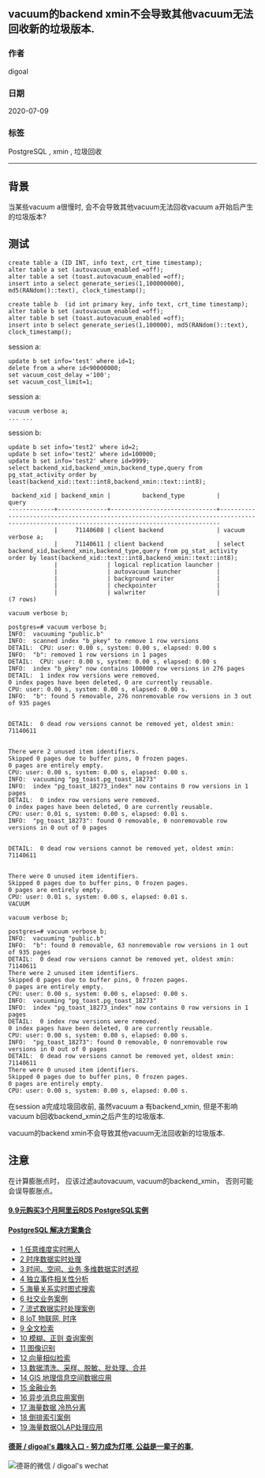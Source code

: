 ## vacuum的backend xmin不会导致其他vacuum无法回收新的垃圾版本.  
  
### 作者  
digoal  
  
### 日期  
2020-07-09  
  
### 标签  
PostgreSQL , xmin , 垃圾回收   
  
----  
  
## 背景  
当某些vacuum a很慢时, 会不会导致其他vacuum无法回收vacuum a开始后产生的垃圾版本?   
  
## 测试  
  
```  
create table a (ID INT, info text, crt_time timestamp);  
alter table a set (autovacuum_enabled =off);  
alter table a set (toast.autovacuum_enabled =off);  
insert into a select generate_series(1,100000000), md5(RANdom()::text), clock_timestamp();  
  
create table b  (id int primary key, info text, crt_time timestamp);  
alter table b set (autovacuum_enabled =off);  
alter table b set (toast.autovacuum_enabled =off);  
insert into b select generate_series(1,100000), md5(RANdom()::text), clock_timestamp();  
```  
  
session a:  
  
```  
update b set info='test' where id=1;  
delete from a where id<90000000;  
set vacuum_cost_delay ='100';  
set vacuum_cost_limit=1;  
```  
  
session a:  
  
```  
vacuum verbose a;  
... ...  
```  
  
session b:  
  
```  
update b set info='test2' where id=2;  
update b set info='test2' where id=100000;  
update b set info='test2' where id=9999;  
select backend_xid,backend_xmin,backend_type,query from pg_stat_activity order by least(backend_xid::text::int8,backend_xmin::text::int8);  
  
 backend_xid | backend_xmin |         backend_type         |                                                                   query                                                                      
-------------+--------------+------------------------------+--------------------------------------------------------------------------------------------------------------------------------------------  
             |     71140608 | client backend               | vacuum verbose a;  
             |     71140611 | client backend               | select backend_xid,backend_xmin,backend_type,query from pg_stat_activity order by least(backend_xid::text::int8,backend_xmin::text::int8);  
             |              | logical replication launcher |   
             |              | autovacuum launcher          |   
             |              | background writer            |   
             |              | checkpointer                 |   
             |              | walwriter                    |   
(7 rows)  
```  
  
```  
vacuum verbose b;  
```  
  
```  
postgres=# vacuum verbose b;  
INFO:  vacuuming "public.b"  
INFO:  scanned index "b_pkey" to remove 1 row versions  
DETAIL:  CPU: user: 0.00 s, system: 0.00 s, elapsed: 0.00 s  
INFO:  "b": removed 1 row versions in 1 pages  
DETAIL:  CPU: user: 0.00 s, system: 0.00 s, elapsed: 0.00 s  
INFO:  index "b_pkey" now contains 100000 row versions in 276 pages  
DETAIL:  1 index row versions were removed.  
0 index pages have been deleted, 0 are currently reusable.  
CPU: user: 0.00 s, system: 0.00 s, elapsed: 0.00 s.  
INFO:  "b": found 5 removable, 276 nonremovable row versions in 3 out of 935 pages  
  
  
DETAIL:  0 dead row versions cannot be removed yet, oldest xmin: 71140611  
  
  
There were 2 unused item identifiers.  
Skipped 0 pages due to buffer pins, 0 frozen pages.  
0 pages are entirely empty.  
CPU: user: 0.00 s, system: 0.00 s, elapsed: 0.00 s.  
INFO:  vacuuming "pg_toast.pg_toast_18273"  
INFO:  index "pg_toast_18273_index" now contains 0 row versions in 1 pages  
DETAIL:  0 index row versions were removed.  
0 index pages have been deleted, 0 are currently reusable.  
CPU: user: 0.01 s, system: 0.00 s, elapsed: 0.01 s.  
INFO:  "pg_toast_18273": found 0 removable, 0 nonremovable row versions in 0 out of 0 pages  
  
  
DETAIL:  0 dead row versions cannot be removed yet, oldest xmin: 71140611  
  
  
There were 0 unused item identifiers.  
Skipped 0 pages due to buffer pins, 0 frozen pages.  
0 pages are entirely empty.  
CPU: user: 0.01 s, system: 0.00 s, elapsed: 0.01 s.  
VACUUM  
```  
  
```  
vacuum verbose b;  
  
postgres=# vacuum verbose b;  
INFO:  vacuuming "public.b"  
INFO:  "b": found 0 removable, 63 nonremovable row versions in 1 out of 935 pages  
DETAIL:  0 dead row versions cannot be removed yet, oldest xmin: 71140611  
There were 2 unused item identifiers.  
Skipped 0 pages due to buffer pins, 0 frozen pages.  
0 pages are entirely empty.  
CPU: user: 0.00 s, system: 0.00 s, elapsed: 0.00 s.  
INFO:  vacuuming "pg_toast.pg_toast_18273"  
INFO:  index "pg_toast_18273_index" now contains 0 row versions in 1 pages  
DETAIL:  0 index row versions were removed.  
0 index pages have been deleted, 0 are currently reusable.  
CPU: user: 0.00 s, system: 0.00 s, elapsed: 0.00 s.  
INFO:  "pg_toast_18273": found 0 removable, 0 nonremovable row versions in 0 out of 0 pages  
DETAIL:  0 dead row versions cannot be removed yet, oldest xmin: 71140611  
There were 0 unused item identifiers.  
Skipped 0 pages due to buffer pins, 0 frozen pages.  
0 pages are entirely empty.  
CPU: user: 0.00 s, system: 0.00 s, elapsed: 0.00 s.  
```  
  
在session a完成垃圾回收前, 虽然vacuum a 有backend_xmin, 但是不影响vacuum b回收backend_xmin之后产生的垃圾版本.  
  
vacuum的backend xmin不会导致其他vacuum无法回收新的垃圾版本.  
  
## 注意
在计算膨胀点时， 应该过滤autovacuum, vacuum的backend_xmin， 否则可能会误导膨胀点。   
  
  
  
  
  
  
  
  
  
  
  
  
  
  
  
  
  
  
  
  
  
  
  
  
  
  
  
  
  
  
  
  
  
  
  
  
#### [9.9元购买3个月阿里云RDS PostgreSQL实例](https://www.aliyun.com/database/postgresqlactivity "57258f76c37864c6e6d23383d05714ea")
  
  
#### [PostgreSQL 解决方案集合](https://yq.aliyun.com/topic/118 "40cff096e9ed7122c512b35d8561d9c8")
- [1 任意维度实时圈人](https://yq.aliyun.com/topic/118 "40cff096e9ed7122c512b35d8561d9c8")
- [2 时序数据实时处理](https://yq.aliyun.com/topic/118 "40cff096e9ed7122c512b35d8561d9c8")
- [3 时间、空间、业务 多维数据实时透视](https://yq.aliyun.com/topic/118 "40cff096e9ed7122c512b35d8561d9c8")
- [4 独立事件相关性分析](https://yq.aliyun.com/topic/118 "40cff096e9ed7122c512b35d8561d9c8")
- [5 海量关系实时图式搜索](https://yq.aliyun.com/topic/118 "40cff096e9ed7122c512b35d8561d9c8")
- [6 社交业务案例](https://yq.aliyun.com/topic/118 "40cff096e9ed7122c512b35d8561d9c8")
- [7 流式数据实时处理案例](https://yq.aliyun.com/topic/118 "40cff096e9ed7122c512b35d8561d9c8")
- [8 IoT 物联网, 时序](https://yq.aliyun.com/topic/118 "40cff096e9ed7122c512b35d8561d9c8")
- [9 全文检索](https://yq.aliyun.com/topic/118 "40cff096e9ed7122c512b35d8561d9c8")
- [10 模糊、正则 查询案例](https://yq.aliyun.com/topic/118 "40cff096e9ed7122c512b35d8561d9c8")
- [11 图像识别](https://yq.aliyun.com/topic/118 "40cff096e9ed7122c512b35d8561d9c8")
- [12 向量相似检索](https://yq.aliyun.com/topic/118 "40cff096e9ed7122c512b35d8561d9c8")
- [13 数据清洗、采样、脱敏、批处理、合并](https://yq.aliyun.com/topic/118 "40cff096e9ed7122c512b35d8561d9c8")
- [14 GIS 地理信息空间数据应用](https://yq.aliyun.com/topic/118 "40cff096e9ed7122c512b35d8561d9c8")
- [15 金融业务](https://yq.aliyun.com/topic/118 "40cff096e9ed7122c512b35d8561d9c8")
- [16 异步消息应用案例](https://yq.aliyun.com/topic/118 "40cff096e9ed7122c512b35d8561d9c8")
- [17 海量数据 冷热分离](https://yq.aliyun.com/topic/118 "40cff096e9ed7122c512b35d8561d9c8")
- [18 倒排索引案例](https://yq.aliyun.com/topic/118 "40cff096e9ed7122c512b35d8561d9c8")
- [19 海量数据OLAP处理应用](https://yq.aliyun.com/topic/118 "40cff096e9ed7122c512b35d8561d9c8")
  
  
#### [德哥 / digoal's 趣味入口 - 努力成为灯塔, 公益是一辈子的事.](https://github.com/digoal/blog/blob/master/README.md "22709685feb7cab07d30f30387f0a9ae")
  
  
![德哥的微信 / digoal's wechat](../pic/digoal_weixin.jpg "f7ad92eeba24523fd47a6e1a0e691b59")
  
